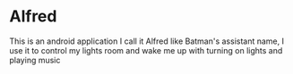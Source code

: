 # Alfred
This is an android application I call it Alfred like Batman's assistant name, I use it to control my lights room and wake me up with turning on lights and playing music
